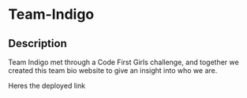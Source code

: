 # Team-Indigo

## Description

Team Indigo met through a Code First Girls challenge, and together we created this team bio website to give an insight into who we are.

Heres the deployed link 
